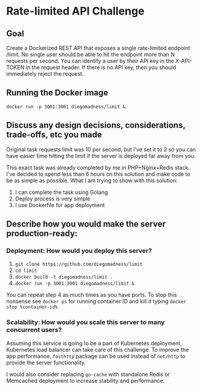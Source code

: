 # Rate-limited API Challenge
## Goal
Create a Dockerized REST API that exposes a single rate-limited endpoint
/limit. No single user should be able to hit the endpoint more than N requests per second.
You can identify a user by their API key in the X-API-TOKEN in the request header.
If there is no API key, then you should immediately reject the request.

## Running the Docker image
`docker run -p 3001:3001 diegomadness/limit &`

## Discuss any design decisions, considerations, trade-offs, etc you made
Original task requests limit was 10 per second, but I've set it to 2 so you can have
easier time hitting the limit if the server is deployed far away from you.

This exact task was already completed by me in PHP+Nginx+Redis stack. I've
decided to spend less than 6 hours on this solution and make code to be as simple as
possible. What I am trying to show with this solution:
1. I can complete the task using Golang
2. Deploy process is very simple
3. I use Dockerfile for app deployment

## Describe how you would make the server production-ready:
### Deployment: How would you deploy this server?
1. `git clone https://github.com/diegomadness/limit`
2. `cd limit`
3. `docker build -t diegomadness/limit .`
4. `docker run -p 3001:3001 diegomadness/limit &`

You can repeat step 4 as much times as you have ports.
To stop this nonsense see `docker ps` for running container ID and kill it
typing `docker stop %container-id%`

### Scalability: How would you scale this server to many concurrent users?
Assuming this service is going to be a part of Kubernetes deployment, Kubernetes
load balancer can take care of this challenge. To improve the app performance,
`fasthttp` package can be used instead of `net/http` to provide the server
functionality.

I would also consider replacing `go-cache` with standalone Redis or Memcached
deployment to increase stability and performance.
